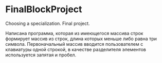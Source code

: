 # FinalBlockProject
Сhoosing a specialization. Final project.

Написана программа, которая из имеющегося массива строк формирует массив из строк, длина которых меньше либо равна три символа.
Первоначальный массив вводится пользователем с клавиатуры одной строкой, в качестве разделителя элементов используется запятая и пробел.
